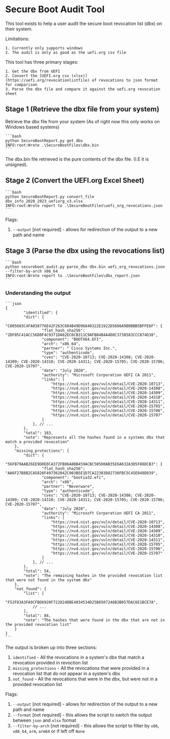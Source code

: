 # Secure Boot Audit Tool

This tool exists to help a user audit the secure boot revocation list (dbx) on their system.

Limitations:

    1. Currently only supports windows
    2. The audit is only as good as the uefi.org csv file

This tool has three primary stages:

    1. Get the dbx from UEFI
    2. Convert the [UEFI.org csv (xlsx)](https://uefi.org/revocationlistfile) of revocations to json format for comparison
    3. Parse the dbx file and compare it against the uefi.org revocation sheet

## Stage 1 (Retrieve the dbx file from your system)

 Retrieve the dbx file from your system (As of right now this only works on Windows based systems)

    ```bash
    python SecureBootReport.py get dbx
    INFO:root:Wrote .\SecureBootFiles\dbx.bin
    ```

The dbx.bin file retrieved is the pure contents of the dbx file. (I.E it is unsigned).

## Stage 2 (Convert the UEFI.org Excel Sheet)

    ```bash
    python SecureBootReport.py convert_file dbx_info_2020_2023_uefiorg_v3.xlsx
    INFO:root:Wrote report to .\SecureBootFiles\uefi_org_revocations.json
    ```

Flags:

1. `--output` [not required] - allows for redirection of the output to a new path and name

## Stage 3 (Parse the dbx using the revocations list)

    ```bash
    python secureboot_audit.py parse_dbx dbx.bin uefi_org_revocations.json --filter-by-arch x86_64
    INFO:root:Wrote report to .\SecureBootFiles\dbx_report.json
    ```

### Understanding the output

    ```json
    {
            "identified": {
            "dict": {
                "C805603C4FA038776E42F263C604B49D96840322E1922D5606A9B0BBB5BFFE6F": {
                    "flat_hash_sha256": "2DF05C41ACC56D0F4C9371DA62EC6CB311C9AFB84B4A4D8C3738583CCC874D38",
                    "component": "BOOTX64.EFI",
                    "arch": "x86_64",
                    "partner": " Cisco Systems Inc.",
                    "type": "authenticode",
                    "cves": "CVE-2020-10713; CVE-2020-14308; CVE-2020-14309; CVE-2020-14310; CVE-2020-14311; CVE-2020-15705; CVE-2020-15706; CVE-2020-15707",
                    "date": "July 2020",
                    "authority": "Microsoft Corporation UEFI CA 2011",
                    "links": [
                        "https://nvd.nist.gov/vuln/detail/CVE-2020-10713",
                        "https://nvd.nist.gov/vuln/detail/CVE-2020-14308",
                        "https://nvd.nist.gov/vuln/detail/CVE-2020-14309",
                        "https://nvd.nist.gov/vuln/detail/CVE-2020-14310",
                        "https://nvd.nist.gov/vuln/detail/CVE-2020-14311",
                        "https://nvd.nist.gov/vuln/detail/CVE-2020-15705",
                        "https://nvd.nist.gov/vuln/detail/CVE-2020-15706",
                        "https://nvd.nist.gov/vuln/detail/CVE-2020-15707"
                    ]
                }, // ...
            },
            "total": 183,
            "note": "Represents all the hashes found in a systems dbx that match a provided revocation"
        },
        "missing_protections": {
            "dict": {
                "56FB79AAB26EE9D0E0CA372FB86A8BB459ACBC505D0AB35E6A632A3D5F88DCB3": {
                    "flat_hash_sha256": "AA6F27B8B2CA5826F497362042C003B5E1D7CA22383D82730FBC5C45E048D839",
                    "component": "bootia32.efi",
                    "arch": "x86",
                    "partner": "Neverware",
                    "type": "authenticode",
                    "cves": "CVE-2020-10713; CVE-2020-14308; CVE-2020-14309; CVE-2020-14310; CVE-2020-14311; CVE-2020-15705; CVE-2020-15706; CVE-2020-15707",
                    "date": "July 2020",
                    "authority": "Microsoft Corporation UEFI CA 2011",
                    "links": [
                        "https://nvd.nist.gov/vuln/detail/CVE-2020-10713",
                        "https://nvd.nist.gov/vuln/detail/CVE-2020-14308",
                        "https://nvd.nist.gov/vuln/detail/CVE-2020-14309",
                        "https://nvd.nist.gov/vuln/detail/CVE-2020-14310",
                        "https://nvd.nist.gov/vuln/detail/CVE-2020-14311",
                        "https://nvd.nist.gov/vuln/detail/CVE-2020-15705",
                        "https://nvd.nist.gov/vuln/detail/CVE-2020-15706",
                        "https://nvd.nist.gov/vuln/detail/CVE-2020-15707"
                    ]
                }, // ...
            },
            "total": 54,
            "note": "The remaining hashes in the provided revocation list that were not found in the system dbx"
        },
        "not_found": {
            "list": [
                "F52F83A3FA9CFBD6920F722824DBE4034534D25B8507246B3B957DAC6E1BCE7A",
                // ...
            ],
            "total": 84,
            "note": "The hashes that were found in the dbx that are not in the provided revocation list"
        }
    }
    ```

The output is broken up into three sections:

1. `identified` - All the revocations in a system's dbx that match a revocation provided in revoction list
2. `missing_protections` - All the revocations that were provided in a revocation list that do not appear in a system's dbx
3. `not_found` - All the revocations that were in the dbx, but were not in a provided revocation list

Flags:

1. `--output` [not required] - allows for redirection of the output to a new path and name
2. `--format` [not required] - this allows the script to switch the output between `json` and `xlsx` format
3. `--filter-by-arch` [not required] - this allows the script to filter by `x86`, `x86_64`, `arm`, `arm64` or if left off
`None`

